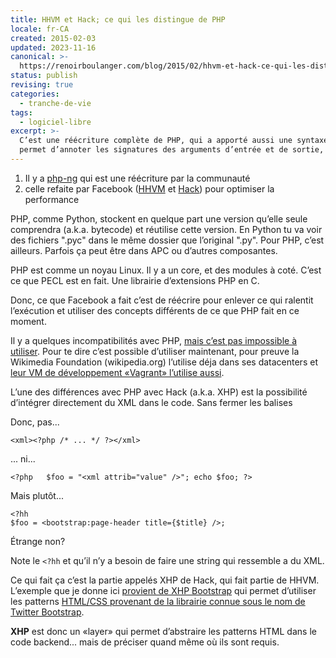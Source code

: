 ```yaml
---
title: HHVM et Hack; ce qui les distingue de PHP
locale: fr-CA
created: 2015-02-03
updated: 2023-11-16
canonical: >-
  https://renoirboulanger.com/blog/2015/02/hhvm-et-hack-ce-qui-les-distingue-de-php/
status: publish
revising: true
categories:
  - tranche-de-vie
tags:
  - logiciel-libre
excerpt: >-
  C’est une réécriture complète de PHP, qui a apporté aussi une syntaxe qui
  permet d’annoter les signatures des arguments d’entrée et de sortie, et plus.
---
```


<ol>
<li>Il y a <a href="https://wiki.php.net/phpng">php-ng</a> qui est une réécriture par la communauté</li>
<li>celle refaite par Facebook (<a href="https://github.com/facebook/hhvm">HHVM</a> et <a href="http://hacklang.org/">Hack</a>) pour optimiser la performance</p></li>
</ol>

<p>PHP, comme Python, stockent en quelque part une version qu’elle seule comprendra (a.k.a. bytecode) et réutilise cette version.  En Python tu va voir des fichiers ".pyc" dans le même dossier que l’original ".py".  Pour PHP, c’est ailleurs. Parfois ça peut être dans APC ou d’autres composantes.</p>

<p>PHP est comme un noyau Linux. Il y a un core, et des modules à coté. C’est ce que PECL est en fait. Une librairie d’extensions PHP en C.</p>

<p>Donc, ce que Facebook a fait c’est de réécrire pour enlever ce qui ralentit l’exécution et utiliser des concepts différents de ce que PHP fait en ce moment.</p>

<p>Il y a quelques incompatibilités avec PHP, <a href="http://docs.hhvm.com/manual/en/hack.unsupported.php">mais c’est pas impossible à utiliser</a>.  Pour te dire c’est possible d’utiliser maintenant, pour preuve la Wikimedia Foundation (wikipedia.org) l’utilise déja dans ses datacenters et <a href="https://www.mediawiki.org/wiki/MediaWiki-Vagrant">leur VM de développement «Vagrant» l’utilise aussi</a>.</p>

<p>L’une des différences avec PHP avec Hack (a.k.a. XHP) est la possibilité d’intégrer directement du XML dans le code. Sans fermer les balises</p>

<p>Donc, pas...</p>

<pre><code>&lt;xml&gt;&lt;?php /* ... */ ?&gt;&lt;/xml&gt;
</code></pre>

<p>... ni...</p>

<pre><code>&lt;?php   $foo = "&lt;xml attrib="value" /&gt;"; echo $foo; ?&gt;
</code></pre>

<p>Mais plutôt...</p>

<pre><code>&lt;?hh
$foo = &lt;bootstrap:page-header title={$title} /&gt;;
</code></pre>

<p>Étrange non?</p>

<p>Note le <code>&lt;?hh</code> et qu’il n’y a besoin de faire une string qui ressemble a du XML.</p>

<p>Ce qui fait ça c’est la partie appelés XHP de Hack, qui fait partie de HHVM. L’exemple que je donne ici <a href="https://github.com/hhvm/xhp-bootstrap/">provient de  XHP Bootstrap</a> qui permet d’utiliser les patterns <a href="http://getbootstrap.com/">HTML/CSS provenant de la librairie connue sous le nom de Twitter Bootstrap</a>.</p>

<p><strong>XHP</strong> est donc un «layer» qui permet d’abstraire les patterns HTML dans le code backend... mais de préciser quand même où ils sont requis.</p>
